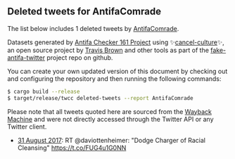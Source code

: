 ## Deleted tweets for AntifaComrade

The list below includes 1 deleted tweets by
[AntifaComrade](https://twitter.com/AntifaComrade).



Datasets generated by [Antifa Checker 161 Project](https://twitter.com/antifacheck161) using ✨[cancel-culture](https://github.com/travisbrown/cancel-culture)✨, an open source project by 
[Travis Brown](https://twitter.com/travisbrown) and other tools as part of the 
[fake-antifa-twitter](https://github.com/antifacheck161/fake-antifa-twitter) project repo on github.

You can create your own updated version of this document by checking out and configuring the
repository and then running the following commands:

```bash
$ cargo build --release
$ target/release/twcc deleted-tweets --report AntifaComrade
```

Please note that all tweets quoted here are sourced from the
[Wayback Machine](https://web.archive.org) and were not directly accessed through the Twitter API or
any Twitter client.

* [31 August 2017](https://web.archive.org/web/20170831211532/https://twitter.com/AntifaComrade/status/903365663951118336): RT @daviottenheimer: "Dodge Charger of Racial Cleansing" https://t.co/FUG4u1G0NN <!--903365663951118336-->
